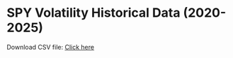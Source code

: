# SPY Volatility Historical Data (2020-2025)
Download CSV file: [Click here](https://chat.whatsapp.com/BvbrFzvwxm61pK2Yvpkkdt)
